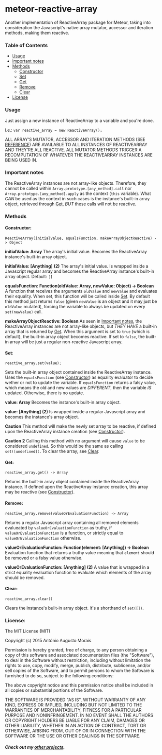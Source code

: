 meteor-reactive-array
=====================

Another implementation of ReactiveArray package for Meteor, taking into consideration the Javascript's native array mutator, accessor and iteration methods, making them reactive.

<a name="toc"></a>
### Table of Contents

* [Usage](#usage)
* [Important notes](#important-notes)
* [Methods](#methods)
  - [Constructor](#methods-constructor)
  - [Set](#methods-set)
  - [Get](#methods-get)
  - [Remove](#methods-remove)
  - [Clear](#methods-clear)
* [License](#license)

<a name="usage"></a>
### Usage

Just assign a new instance of ReactiveArray to a variable and you're done.

i.e.: `var reactive_array = new ReactiveArray();`

ALL ARRAY'S MUTATOR, ACCESSOR AND ITERATION METHODS (SEE [REFERENCE][1]) ARE AVAILABLE TO ALL INSTANCES OF REACTIVEARRAY AND THEY'RE ALL REACTIVE. ALL MUTATOR METHODS TRIGGER A RECOMPUTATION OF WHATEVER THE REACTIVEARRAY INSTANCES ARE BEING USED IN.

<a name="important-notes"></a>
### Important notes

The ReactiveArray instances are not array-like objects. Therefore, they cannot be called within `Array.prototype.[any_method].call` nor `Array.prototype.[any_method].apply` as the context (`this` variable). What _CAN_ be used as the context in such cases is the instance's built-in array object, retrieved through [Get](#methods-get), _BUT_ these calls will not be reactive.

<a name="methods"></a>
### Methods

<a name="methods-constructor"></a>
#### Constructor:

`ReactiveArray(initialValue, equalsFunction, makeArrayObjectReactive) -> Object`

**initialValue: Array**
The array's initial value. Becomes the ReactiveArray instance's built-in array object.

**initialValue: [Anything]** **(2)**
The array's initial value. Is wrapped inside a Javascript regular array and becomes the ReactiveArray instance's built-in array object.
Default: `[]`

**equalsFunction: Function(oldValue: Array, newValue: Object) -> Boolean**
A function that receives the arguments `oldValue` and `newValue` and evaluates their equality.
When set, this function will be called inside [Set](#methods-set).
By default this method just returns `false` (given `newValue` is an object and it may just be `oldValue` mutated), forcing the variable to always be updated on every `set(newValue)` call.

**makeArrayObjectReactive: Boolean**
As seen in [Important notes](#important-notes), the ReactiveArray instances are not array-like objects, but _THEY HAVE_ a built-in array that is returned by [Get](#methods-get).
When this argument is set to `true` (which is default), the built-in array object becomes reactive. If set to `false`, the built-in array will be just a regular non-reactive Javascript array.

<a name="methods-set"></a>
#### Set:

`reactive_array.set(value);`

Sets the built-in array object contained inside the ReactiveArray instance.
Uses the `equalsFunction` (see [Constructor](#methods-constructor)) as equality evaluator to decide wether or not to update the variable. If `equalsFunction` returns a falsy value, which means the old and new values are _DIFFERENT_, then the variable _IS_ updated. Otherwise, there is no update.

**value: Array**
Becomes the instance's built-in array object.

**value: [Anything]** **(2)**
Is wrapped inside a regular Javascript array and becomes the instance's array object.

**Caution**
This method will make the newly set array to be reactive, if defined upon the ReactiveArray instance creation (see [Constructor](#methods-constructor)).

**Caution 2**
Calling this method with no argument will cause `value` to be considered `undefined`. So this would be the same as calling `set([undefined])`. To clear the array, see [Clear](#methods-clear).

<a name="methods-get"></a>
#### Get:

`reactive_array.get() -> Array`

Returns the built-in array object contained inside the ReactiveArray instance. If defined upon the ReactiveArray instance creation, this array may be reactive (see [Constructor](#methods-constructor)).

<a name="methods-remove"></a>
#### Remove:

`reactive_array.remove(valueOrEvaluationFunction) -> Array`

Returns a regular Javascript array containing all removed elements evalueated by `valueOrEvaluationFunction` as truthy, if `valueOrEvaluationFunction` is a function, or strictly equal to `valueOrEvaluationFunction` otherwise.

**valueOrEvaluationFunction: Function(element: [Anything]) -> Boolean**
Evaluation function that returns a truthy value meaning that `element` should be removed or a falsy value otherwise.

**valueOrEvaluationFunction: [Anything]** **(2)**
A value that is wrapped in a strict equality evaluation function to evaluate which elements of the array should be removed.

<a name="methods-clear"></a>
#### Clear:

`reactive_array.clear()`

Clears the instance's built-in array object. It's a shorthand of `set([])`.

<a name="license"></a>
### License:
The MIT License (MIT)

Copyright (c) 2015 Antônio Augusto Morais

Permission is hereby granted, free of charge, to any person obtaining a copy
of this software and associated documentation files (the "Software"), to deal
in the Software without restriction, including without limitation the rights
to use, copy, modify, merge, publish, distribute, sublicense, and/or sell
copies of the Software, and to permit persons to whom the Software is
furnished to do so, subject to the following conditions:

The above copyright notice and this permission notice shall be included in all
copies or substantial portions of the Software.

THE SOFTWARE IS PROVIDED "AS IS", WITHOUT WARRANTY OF ANY KIND, EXPRESS OR
IMPLIED, INCLUDING BUT NOT LIMITED TO THE WARRANTIES OF MERCHANTABILITY,
FITNESS FOR A PARTICULAR PURPOSE AND NONINFRINGEMENT. IN NO EVENT SHALL THE
AUTHORS OR COPYRIGHT HOLDERS BE LIABLE FOR ANY CLAIM, DAMAGES OR OTHER
LIABILITY, WHETHER IN AN ACTION OF CONTRACT, TORT OR OTHERWISE, ARISING FROM,
OUT OF OR IN CONNECTION WITH THE SOFTWARE OR THE USE OR OTHER DEALINGS IN THE
SOFTWARE.

##### Check out my [other projects][2].

[1]: https://developer.mozilla.org/en-US/docs/Web/JavaScript/Reference/Global_Objects/Array/prototype "Array.prototype (MDN)"
[2]: https://github.com/ciclopes "Ciclopes (GitHub)"